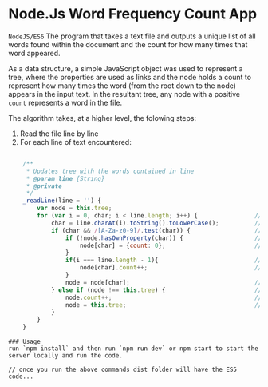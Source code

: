 # Node.Js Word Frequency Count App 
 ```NodeJS/ES6``` The program that takes a text file and outputs a unique list of all words found within the document and the count for how many times that word appeared.

As a data structure, a simple JavaScript object was used to represent a tree, where the properties are used as links and the node holds a count to represent how many times the word (from the root down to the node) appears in the input text. In the resultant tree, any node with a positive `count` represents a word in the file.

The algorithm takes, at a higher level, the folowing steps:
  1. Read the file line by line
  2. For each line of text encountered:
```javascript

    /**
     * Updates tree with the words contained in line
     * @param line {String}
     * @private
     */
    _readLine(line = '') {
        var node = this.tree;
        for (var i = 0, char; i < line.length; i++) {                // Loop through every char in the line
            char = line.charAt(i).toString().toLowerCase();          // Make char lowercase to avoid duplicates
            if (char && /[A-Za-z0-9]/.test(char)) {                  // Validate char(alphanumeric only)
                if (!node.hasOwnProperty(char)) {                    // Node does not contain char
                    node[char] = {count: 0};                         // Initialize new node for char
                }
                if(i === line.length - 1){                           // Last character in line
                    node[char].count++;                              // Increment count in node
                }
                node = node[char];                                   // Otherwise move down to the next node
            } else if (node !== this.tree) {                         // Invalid char found(end of word)
                node.count++;                                        // Increment count in node
                node = this.tree;                                    // Point node back to root
            }
        }
    }
```

```
### Usage
run `npm install` and then run `npm run dev` or npm start to start the server locally and run the code.

// once you run the above commands dist folder will have the ES5 code...

